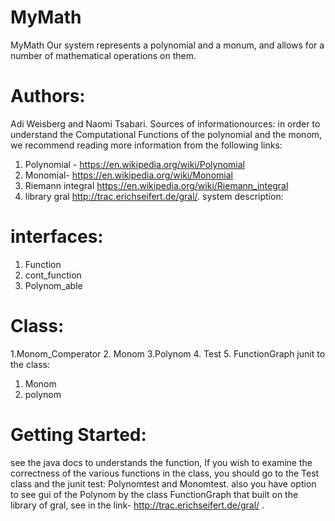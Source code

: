 # MyMath
MyMath 
Our system represents a polynomial and a monum, and allows for a number of mathematical operations on them. 
# Authors:
Adi Weisberg and Naomi Tsabari. 
Sources of informationources:
in order to understand the Computational Functions of the polynomial and the monom, we recommend reading more information from the following links: 
1. Polynomial - https://en.wikipedia.org/wiki/Polynomial 
2. Monomial- https://en.wikipedia.org/wiki/Monomial  
3. Riemann integral  https://en.wikipedia.org/wiki/Riemann_integral 
4. library  gral  http://trac.erichseifert.de/gral/.
system description:
# interfaces:
1. Function 
2. cont_function 
3. Polynom_able 
# Class: 
1.Monom_Comperator 
2. Monom 
3.Polynom 
4. Test 
5. FunctionGraph
junit to the class:
1. Monom
2. polynom
# Getting Started:
see the java docs to understands the function, If you wish to examine the correctness of the various functions in the class, you should go to the Test class and the junit test: Polynomtest and Monomtest. also you have option to see gui of the Polynom by the class FunctionGraph that built on the library of gral, see in the link- http://trac.erichseifert.de/gral/ .
